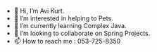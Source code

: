 - 👋 Hi, I’m Avi Kurt.
- 👀 I’m interested in helping to Pets.
- 🌱 I’m currently learning Complex Java.
- 💞️ I’m looking to collaborate on Spring Projects.
- 📫 How to reach me : 053-725-8350

